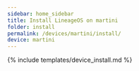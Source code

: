 ```yaml
---
sidebar: home_sidebar
title: Install LineageOS on martini
folder: install
permalink: /devices/martini/install/
device: martini
---
```

{% include templates/device_install.md %}
